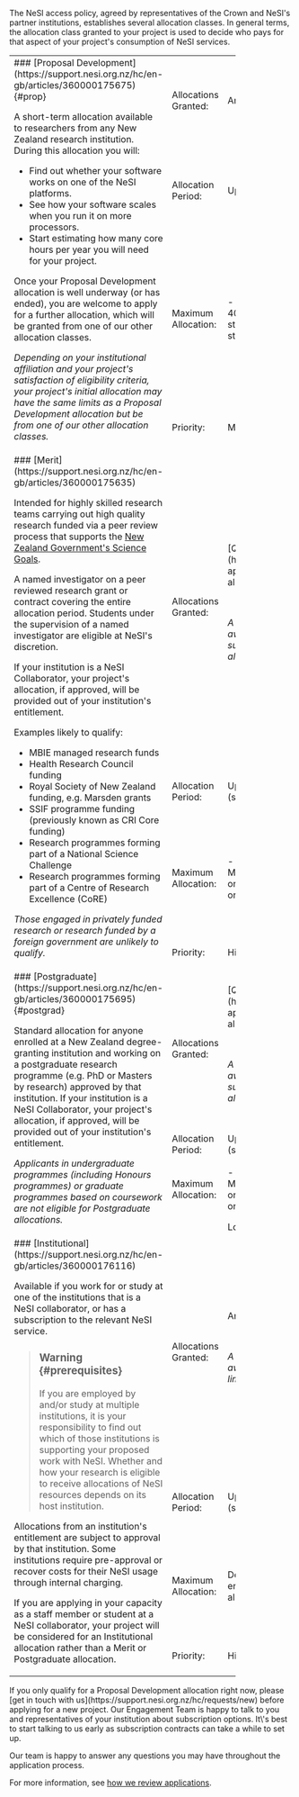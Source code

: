 The NeSI access policy, agreed by representatives of the Crown and
NeSI\'s partner institutions, establishes several allocation classes. In
general terms, the allocation class granted to your project is used to
decide who pays for that aspect of your project\'s consumption of NeSI
services.

<table style="width: 80%;">
<tbody>
<tr>
<td style="width: 34.4%;" rowspan="4">
### [Proposal Development](https://support.nesi.org.nz/hc/en-gb/articles/360000175675) {#prop}

A short-term allocation available to researchers from any New Zealand
research institution. During this allocation you will:

-   Find out whether your software works on one of the NeSI platforms.
-   See how your software scales when you run it on more processors.
-   Start estimating how many core hours per year you will need for your
    project.

Once your Proposal Development allocation is well underway (or has
ended), you are welcome to apply for a further allocation, which will be
granted from one of our other allocation classes.

*Depending on your institutional affiliation and your project\'s
satisfaction of eligibility criteria, your project\'s initial allocation
may have the same limits as a Proposal Development allocation but be
from one of our other allocation classes.*

</td>
<td style="width: 498px;">
Allocations Granted:

</td>
<td style="width: 25.6%;">
Any time

</td>
</tr>
<tr>
<td style="width: 20.0%;">
Allocation Period:

</td>
<td style="width: 25.6%;">
Up to 5 months

</td>
</tr>
<tr>
<td style="width: 20.0%;">
Maximum Allocation:

</td>
<td style="width: 25.6%;">
-   2,000 Mahuika compute units per month
-   40 Māui node hours per month
-   Online storage dependent on availability
-   Nearline storage dependent on availability

</td>
</tr>
<tr>
<td style="width: 20.0%;">
Priority: 

</td>
<td style="width: 25.6%;">
Moderate 

</td>
</tr>
<tr>
<td style="width: 34.4%;" rowspan="4">
### [Merit](https://support.nesi.org.nz/hc/en-gb/articles/360000175635)

Intended for highly skilled research teams carrying out high quality
research funded via a peer review process that supports the [New Zealand
Government\'s Science
Goals](http://www.mbie.govt.nz/info-services/science-innovation/funding-info-opportunities/document-image-library/NSSI%20Final%20Document%202015.pdf).

A named investigator on a peer reviewed research grant or contract
covering the entire allocation period. Students under the supervision of
a named investigator are eligible at NeSI\'s discretion.

If your institution is a NeSI Collaborator, your project\'s allocation,
if approved, will be provided out of your institution\'s entitlement.

Examples likely to qualify:

-   MBIE managed research funds
-   Health Research Council funding
-   Royal Society of New Zealand funding, e.g. Marsden grants
-   SSIF programme funding (previously known as CRI Core funding)
-   Research programmes forming part of a National Science Challenge
-   Research programmes forming part of a Centre of Research Excellence
    (CoRE)

*Those engaged in privately funded research or research funded by a
foreign government are unlikely to qualify.*

</td>
<td style="width: 20.0%;">
Allocations Granted:

</td>
<td style="width: 25.6%;">
[Quarterly](https://www.nesi.org.nz/news/2018/04/new-application-process-merit-postgraduate-allocations)

 

*A new project\'s initial allocation may be awarded from this class at
any time, but subject to the limits of Proposal Development
allocations.*

</td>
</tr>
<tr>
<td style="width: 20.0%;">
Allocation Period:

</td>
<td style="width: 25.6%;">
Up to 12 months, renewable indefinitely (subject to continued
eligibility and approval)

</td>
</tr>
<tr>
<td style="width: 20.0%;">
Maximum Allocation:

</td>
<td style="width: 25.6%;">
-   1,000,000 Mahuika compute units
-   25,000 Māui node hours
-   Online storage dependent on availability
-   Nearline storage dependent on availability

</td>
</tr>
<tr>
<td style="width: 20.0%;">
Priority:

</td>
<td style="width: 25.6%;">
Highest

</td>
</tr>
<tr>
<td style="width: 34.4%;" rowspan="4">
### [Postgraduate](https://support.nesi.org.nz/hc/en-gb/articles/360000175695) {#postgrad}

Standard allocation for anyone enrolled at a New Zealand degree-granting
institution and working on a postgraduate research programme (e.g. PhD
or Masters by research) approved by that institution. If your
institution is a NeSI Collaborator, your project\'s allocation, if
approved, will be provided out of your institution\'s entitlement.

*Applicants in undergraduate programmes (including Honours programmes)
or graduate programmes based on coursework are not eligible for
Postgraduate allocations.*

</td>
<td style="width: 20.0%;">
Allocations Granted:

</td>
<td style="width: 25.6%;">
[Quarterly](https://www.nesi.org.nz/news/2018/04/new-application-process-merit-postgraduate-allocations)

 

*A new project\'s initial allocation may be awarded from this class at
any time, but subject to the limits of Proposal Development
allocations.*

</td>
</tr>
<tr>
<td style="width: 20.0%;">
Allocation Period:

</td>
<td style="width: 25.6%;">
Up to 12 months, renewable indefinitely (subject to continued
eligibility and approval)

</td>
</tr>
<tr>
<td style="width: 20.0%;">
Maximum Allocation:

</td>
<td style="width: 25.6%;">
-   500,000 Mahuika compute units
-   12,500 Māui node hours
-   Online storage dependent on availability
-   Nearline storage dependent on availability

</td>
</tr>
<tr>
<td style="width: 20.0%;">
 

</td>
<td style="width: 25.6%;">
Low

</td>
</tr>
<tr>
<td style="width: 34.4%;" rowspan="4">
### [Institutional](https://support.nesi.org.nz/hc/en-gb/articles/360000176116)

Available if you work for or study at one of the institutions that is a
NeSI collaborator, or has a subscription to the relevant NeSI service.

> ### Warning {#prerequisites}
>
> If you are employed by and/or study at multiple institutions, it is
> your responsibility to find out which of those institutions is
> supporting your proposed work with NeSI. Whether and how your research
> is eligible to receive allocations of NeSI resources depends on its
> host institution.

Allocations from an institution\'s entitlement are subject to approval
by that institution. Some institutions require pre-approval or recover
costs for their NeSI usage through internal charging.

If you are applying in your capacity as a staff member or student at a
NeSI collaborator, your project will be considered for an Institutional
allocation rather than a Merit or Postgraduate allocation.

</td>
<td style="width: 20.0%;">
Allocations Granted: 

</td>
<td style="width: 25.6%;">
Any time

 

*A new project\'s initial allocation may be awarded from this class, but
subject to the limits of Proposal Development allocations.*

</td>
</tr>
<tr>
<td style="width: 20.0%;">
Allocation Period:

</td>
<td style="width: 25.6%;">
Up to 12 months, renewable indefinitely (subject to continued
eligibility and approval)

</td>
</tr>
<tr>
<td style="width: 20.0%;">
Maximum Allocation:

</td>
<td style="width: 25.6%;">
Dependent on availability, institutional entitlements and institutional
resource allocation decisions

</td>
</tr>
<tr>
<td style="width: 20.0%;">
Priority:

</td>
<td style="width: 25.6%;">
High

</td>
</tr>
</tbody>
</table>
If you only qualify for a Proposal Development allocation right now,
please [get in touch with
us](https://support.nesi.org.nz/hc/requests/new) before applying for a
new project. Our Engagement Team is happy to talk to you and
representatives of your institution about subscription options. It\'s
best to start talking to us early as subscription contracts can take a
while to set up.

Our team is happy to answer any questions you may have throughout the
application process.

For more information, see [how we review
applications](https://support.nesi.org.nz/hc/articles/360000202136).
